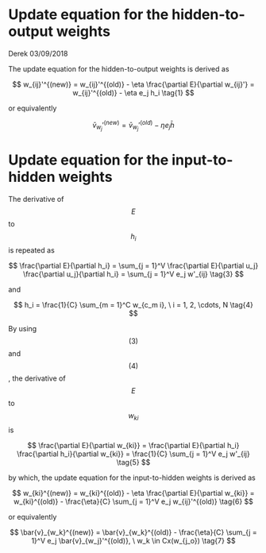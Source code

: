 # Update equation for the hidden-to-output weights

Derek 03/09/2018

The update equation for the hidden-to-output weights is derived as


$$
w_{ij}'^{(new)} = w_{ij}'^{(old)} - \eta \frac{\partial E}{\partial w_{ij}'} = w_{ij}'^{(old)} - \eta e_j h_i \tag{1}
$$


or equivalently


$$
\bar{v}_{w_j}'^{(new)} = \bar{v}_{w_j}'^{(old)} - \eta e_j \bar{h} \tag{2}
$$


# Update equation for the input-to-hidden weights

The derivative of $$E$$  to $$h_i$$ is repeated as


$$
\frac{\partial E}{\partial h_i} = \sum_{j = 1}^V \frac{\partial E}{\partial u_j} \frac{\partial u_j}{\partial h_i} 
 = \sum_{j = 1}^V e_j w'_{ij} \tag{3}
$$


and


$$
h_i = \frac{1}{C} \sum_{m = 1}^C w_{c_m i}, \ i = 1, 2, \cdots, N 
\tag{4}
$$


By using $$(3)$$ and $$(4)$$, the derivative of $$E$$ to $$w_{ki}$$ is


$$
\frac{\partial E}{\partial w_{ki}} = \frac{\partial E}{\partial h_i} \frac{\partial h_i}{\partial w_{ki}} = \frac{1}{C} \sum_{j = 1}^V e_j w'_{ij} \tag{5}
$$


by which, the update equation for the input-to-hidden weights is derived as


$$
w_{ki}^{(new)} = w_{ki}^{(old)} - \eta \frac{\partial E}{\partial w_{ki}} = w_{ki}^{(old)} - \frac{\eta}{C} \sum_{j = 1}^V e_j w_{ij}'^{(old)} \tag{6}
$$


or equivalently


$$
\bar{v}_{w_k}^{(new)} = \bar{v}_{w_k}^{(old)} - \frac{\eta}{C} \sum_{j = 1}^V e_j \bar{v}_{w_j}'^{(old)}, \ w_k \in Cx(w_{j_o}) \tag{7}
$$


